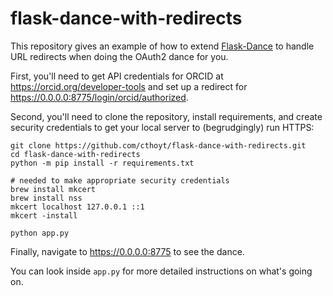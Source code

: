 # flask-dance-with-redirects

This repository gives an example of how to extend [Flask-Dance](https://github.com/singingwolfboy/flask-dance)
to handle URL redirects when doing the OAuth2 dance for you.

First, you'll need to get API credentials for ORCID at https://orcid.org/developer-tools
and set up a redirect for https://0.0.0.0:8775/login/orcid/authorized.

Second, you'll need to clone the repository, install requirements, and create
security credentials to get your local server to (begrudgingly) run HTTPS:

```shell
git clone https://github.com/cthoyt/flask-dance-with-redirects.git
cd flask-dance-with-redirects
python -m pip install -r requirements.txt

# needed to make appropriate security credentials
brew install mkcert
brew install nss
mkcert localhost 127.0.0.1 ::1
mkcert -install

python app.py
```

Finally, navigate to https://0.0.0.0:8775 to see the dance.

You can look inside `app.py` for more detailed instructions on what's going on.

